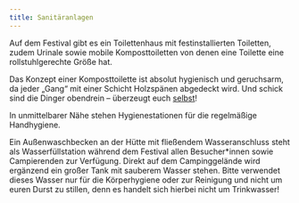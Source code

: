 ```yaml
---
title: Sanitäranlagen
---
```

Auf dem Festival gibt es ein Toilettenhaus mit festinstallierten Toiletten, zudem Urinale sowie mobile Komposttoiletten von denen eine Toilette eine rollstuhlgerechte Größe hat. 

Das Konzept einer Komposttoilette ist absolut hygienisch und geruchsarm, da jeder „Gang“ mit einer Schicht Holzspänen abgedeckt wird. Und schick sind die Dinger obendrein – überzeugt euch [selbst](https://www.nowato.com)! 

In unmittelbarer Nähe stehen Hygienestationen für die regelmäßige Handhygiene. 

Ein Außenwaschbecken an der Hütte mit fließendem Wasseranschluss steht als Wasserfüllstation während dem Festival allen Besucher*innen sowie Campierenden zur Verfügung. Direkt auf dem Campinggelände wird ergänzend ein großer Tank mit sauberem Wasser stehen. Bitte verwendet dieses Wasser nur für die Körperhygiene oder zur Reinigung und nicht um euren Durst zu stillen, denn es handelt sich hierbei nicht um Trinkwasser!